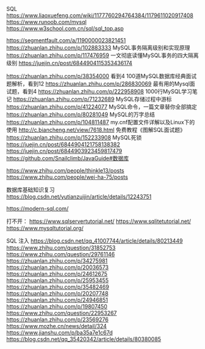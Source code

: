 SQL
https://www.liaoxuefeng.com/wiki/1177760294764384/1179611020917408
https://www.runoob.com/mysql
https://www.w3school.com.cn/sql/sql_top.asp


https://segmentfault.com/a/1190000023821451
https://zhuanlan.zhihu.com/p/102883333
MySQL事务隔离级别和实现原理 https://zhuanlan.zhihu.com/p/117476959
一文彻底读懂MySQL事务的四大隔离级别 https://juejin.cn/post/6844904115353436174

https://zhuanlan.zhihu.com/p/38354000 看到4
100道MySQL数据库经典面试题解析，看到12 https://zhuanlan.zhihu.com/p/286830069
最有用的Mysql面试题，看到4 https://zhuanlan.zhihu.com/p/222958908
1000行MySQL学习笔记 https://zhuanlan.zhihu.com/p/71232689
MySQL存储过程中游标 https://zhuanlan.zhihu.com/p/41224077
MySQL命令，一篇文章替你全部搞定 https://zhuanlan.zhihu.com/p/80281049
MySQL的万字总结 https://zhuanlan.zhihu.com/p/104811487
my.cnf配置文件详解以及Linux下的使用 http://c.biancheng.net/view/7618.html
免费教程《图解SQL面试题》 https://zhuanlan.zhihu.com/p/152233908
MySQL死锁 https://juejin.cn/post/6844904121758138382 https://juejin.cn/post/6844903923459817479
https://github.com/Snailclimb/JavaGuide#数据库

https://www.zhihu.com/people/thinkle13/posts
https://www.zhihu.com/people/wei-ha-75/posts

数据库基础知识复习 https://blog.csdn.net/yutianzuijin/article/details/12243751

https://modern-sql.com/

打不开：
https://www.sqlservertutorial.net/
https://www.sqlitetutorial.net/
https://www.mysqltutorial.org/

SQL 注入
https://blog.csdn.net/qq_41007744/article/details/80213449
https://www.zhihu.com/question/31852753
https://www.zhihu.com/question/29761146
https://zhuanlan.zhihu.com/p/34275981
https://zhuanlan.zhihu.com/p/20036573
https://zhuanlan.zhihu.com/p/24612675
https://zhuanlan.zhihu.com/p/25953455
https://zhuanlan.zhihu.com/p/35482469
https://zhuanlan.zhihu.com/p/20207748
https://zhuanlan.zhihu.com/p/24946851
https://zhuanlan.zhihu.com/p/19807450
https://www.zhihu.com/question/22953267
https://zhuanlan.zhihu.com/p/23569276
https://www.mozhe.cn/news/detail/324
https://www.jianshu.com/p/ba35a7e1c67d
https://blog.csdn.net/qq_35420342/article/details/80380085

